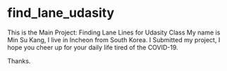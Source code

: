# find_lane_udasity

This is the Main Project: Finding Lane Lines for Udasity Class
My name is Min Su Kang, I live in Incheon from South Korea.
I Submitted my project, I hope you cheer up for your daily life tired of the COVID-19.

Thanks.
